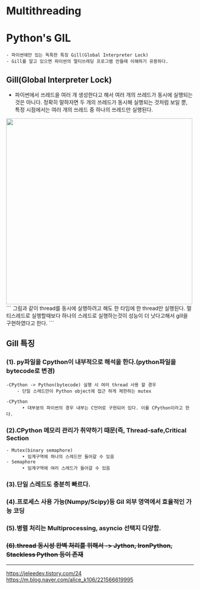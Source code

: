 # Multithreading

# Python's GIL

```
- 파이썬에만 있는 독특한 특징 Gill(Global Interpreter Lock)
- Gill를 알고 있으면 파이썬의 멀티쓰레딩 프로그램 만들때 이해하기 유용하다.
 ```


## Gill(Global Interpreter Lock)
- 파이썬에서 쓰레드을 여러 개 생성한다고 해서 여러 개의 쓰레드가 동시에 실행되는 것은 아니다. 정확히 말하자면 두 개의 쓰레드가 동시해 실행되는 것처럼 보일 뿐, 특정 시점에서는 여러 개의 쓰레드 중 하나의 쓰레드만 실행된다.

<img src="https://i.imgur.com/1iKHUcJ.png" width="500px">
```
그림과 같이 thread를 동시에 실행하려고 해도 한 타임에 한 thread만 실행된다.
멀티스레드로 실행할때보다 하나의 스레드로 실행하는것이 성능이 더 낫다고해서 gill을 구현하였다고 한다.
```


## Gill 특징
### (1). py파일을 Cpython이 내부적으로 해석을 한다.(python파일을 bytecode로 변경)
	-CPython -> Python(bytecode) 실행 시 여러 thread 사용 할 경우
		- 단일 스레드만이 Python object에 접근 하게 제한하는 mutex
```
-CPython
      ‣ 대부분의 파이썬의 경우 내부는 C언어로 구현되어 있다. 이를 CPython이라고 한다.
```

### (2).CPython 메모리 관리가 취약하기 때문(즉, Thread-safe,Critical Section
```
- Mutex(binary semaphore)
      ‣ 임계구역에 하나의 스레드만 들어갈 수 있음
- Semaphore
      ‣ 임계구역에 여러 스레드가 들어갈 수 있음
```

### (3).단일 스레드도 충분히 빠르다.
### (4).프로세스 사용 가능(Numpy/Scipy)등 Gil 외부 영역에서 효율적인 가능 코딩
### (5).병렬 처리는 Multiprocessing, asyncio 선택지 다양함.
### <del>(6).thread 동시성 완벽 처리를 위해서 -> Jython, IronPython, Stackless Python 등이 존재</del>










---
https://jeleedev.tistory.com/24    
https://m.blog.naver.com/alice_k106/221566619995




